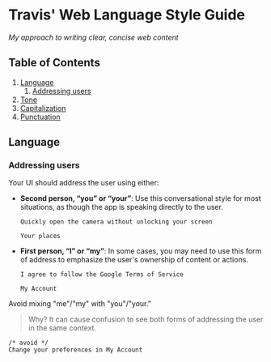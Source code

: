 # Travis' Web Language Style Guide

*My approach to writing clear, concise web content*

## Table of Contents

  1. [Language](#language)
      1. [Addressing users](#addressing-users)
  1. [Tone](#tone)
  1. [Capitalization](#capitalization)
  1. [Punctuation](#punctuation)




## Language


### Addressing users

Your UI should address the user using either:

- **Second person, “you” or “your”**: Use this conversational style for most situations, as though the app is speaking directly to the user.
  
  ```
  Quickly open the camera without unlocking your screen

  Your places
  ```

- **First person, “I” or “my”**: In some cases, you may need to use this form of address to emphasize the user's ownership of content or actions.

  ```
  I agree to follow the Google Terms of Service

  My Account
  ```
  

Avoid mixing "me"/"my" with "you"/"your.”

  > Why? It can cause confusion to see both forms of addressing the user in the same context.

  ```
  /* avoid */
  Change your preferences in My Account
  ```
  
